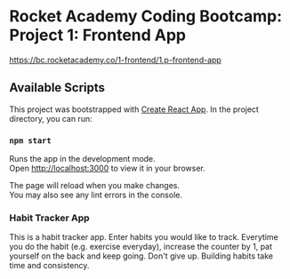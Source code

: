 # Rocket Academy Coding Bootcamp: Project 1: Frontend App

https://bc.rocketacademy.co/1-frontend/1.p-frontend-app

## Available Scripts

This project was bootstrapped with [Create React App](https://github.com/facebook/create-react-app). In the project directory, you can run:

### `npm start`

Runs the app in the development mode.\
Open [http://localhost:3000](http://localhost:3000) to view it in your browser.

The page will reload when you make changes.\
You may also see any lint errors in the console.

### Habit Tracker App

This is a habit tracker app. Enter habits you would like to track. Everytime you do the habit (e.g. exercise everyday), increase the counter by 1, pat yourself on the back and keep going. Don't give up. Building habits take time and consistency. 
